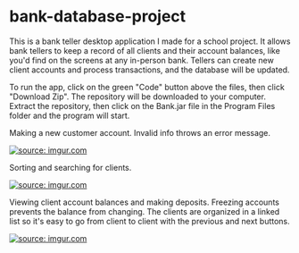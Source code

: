 # bank-database-project
This is a bank teller desktop application I made for a school project. It allows bank tellers to keep a record of all clients and their account balances, like you'd find on the screens at any in-person bank. Tellers can create new client accounts and process transactions, and the database will be updated.

To run the app, click on the green "Code" button above the files, then click "Download Zip". The repository will be downloaded to your computer. Extract the repository, then click on the Bank.jar file in the Program Files folder and the program will start.

Making a new customer account. Invalid info throws an error message.

<a href="https://imgur.com/xhCsaFT"><img src="https://i.imgur.com/xhCsaFT.gif" title="source: imgur.com" /></a>

Sorting and searching for clients.

<a href="https://imgur.com/f7IXBon"><img src="https://i.imgur.com/f7IXBon.gif" title="source: imgur.com" /></a>

Viewing client account balances and making deposits. Freezing accounts prevents the balance from changing. The clients are organized in a linked list so it's easy to go from client to client with the previous and next buttons.

<a href="https://imgur.com/lLXcg0r"><img src="https://i.imgur.com/lLXcg0r.gif" title="source: imgur.com" /></a>
